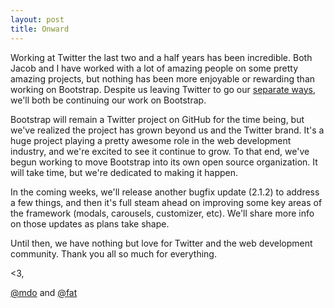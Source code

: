 ```yaml
---
layout: post
title: Onward
---
```


Working at Twitter the last two and a half years has been incredible. Both Jacob and I have worked with a lot of amazing people on some pretty amazing projects, but nothing has been more enjoyable or rewarding than working on Bootstrap. Despite us leaving Twitter to go our [separate ways](http://www.youtube.com/watch?v=LatorN4P9aA), we'll both be continuing our work on Bootstrap.

Bootstrap will remain a Twitter project on GitHub for the time being, but we've realized the project has grown beyond us and the Twitter brand. It's a huge project playing a pretty awesome role in the web development industry, and we're excited to see it continue to grow. To that end, we've begun working to move Bootstrap into its own open source organization. It will take time, but we're dedicated to making it happen.

In the coming weeks, we'll release another bugfix update (2.1.2) to address a few things, and then it's full steam ahead on improving some key areas of the framework (modals, carousels, customizer, etc). We'll share more info on those updates as plans take shape.

Until then, we have nothing but love for Twitter and the web development community. Thank you all so much for everything.

<3,

[@mdo](http://twitter.com/mdo) and [@fat](http://twitter.com/fat)
